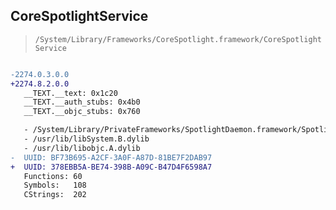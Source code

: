 ## CoreSpotlightService

> `/System/Library/Frameworks/CoreSpotlight.framework/CoreSpotlightService`

```diff

-2274.0.3.0.0
+2274.8.2.0.0
   __TEXT.__text: 0x1c20
   __TEXT.__auth_stubs: 0x4b0
   __TEXT.__objc_stubs: 0x760

   - /System/Library/PrivateFrameworks/SpotlightDaemon.framework/SpotlightDaemon
   - /usr/lib/libSystem.B.dylib
   - /usr/lib/libobjc.A.dylib
-  UUID: BF73B695-A2CF-3A0F-A87D-81BE7F2DAB97
+  UUID: 378EBB5A-BE74-398B-A09C-B47D4F6598A7
   Functions: 60
   Symbols:   108
   CStrings:  202

```
